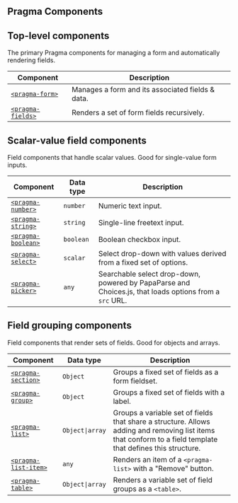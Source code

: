 ## Pragma Components

## Top-level components

The primary Pragma components for managing a form and automatically rendering fields.

| Component                          | Description
| ---                                | ---
| [`<pragma-form>`](pragma-form)     | Manages a form and its associated fields & data.
| [`<pragma-fields>`](pragma-fields) | Renders a set of form fields recursively.

## Scalar-value field components

Field components that handle scalar values. Good for single-value form inputs.


| Component                            | Data type                      | Description
| ---                                  | ---                            | ---
| [`<pragma-number>`](pragma-number)   | `number`                       | Numeric text input.
| [`<pragma-string>`](pragma-string)   | `string`                       | Single-line freetext input.
| [`<pragma-boolean>`](pragma-boolean) | `boolean`                      | Boolean checkbox input.
| [`<pragma-select>`](pragma-select)   | `scalar`                       | Select drop-down with values derived from a fixed set of options.
| [`<pragma-picker>`](pragma-picker)   | `any`                          | Searchable select drop-down, powered by PapaParse and Choices.js, that loads options from a `src` URL.

## Field grouping components

Field components that render sets of fields. Good for objects and arrays.

| Component                                | Data type                      | Description
| ---                                      | ---                            | ---
| [`<pragma-section>`](pragma-section)     | `Object`                       | Groups a fixed set of fields as a form fieldset.
| [`<pragma-group>`](pragma-group)         | `Object`                       | Groups a fixed set of fields with a label.
| [`<pragma-list>`](pragma-list)           | <code>Object&#124;array</code> | Groups a variable set of fields that share a structure. Allows adding and removing list items that conform to a field template that defines this structure.
| [`<pragma-list-item>`](pragma-list-item) | `any`                          | Renders an item of a `<pragma-list>` with a "Remove" button.
| [`<pragma-table>`](pragma-table)         | <code>Object&#124;array</code> | Renders a variable set of field groups as a `<table>`.